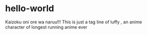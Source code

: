 # hello-world
Kaizoku oni ore wa naruu!!!
This is just a tag line of luffy , an anime character of longest running anime ever 
